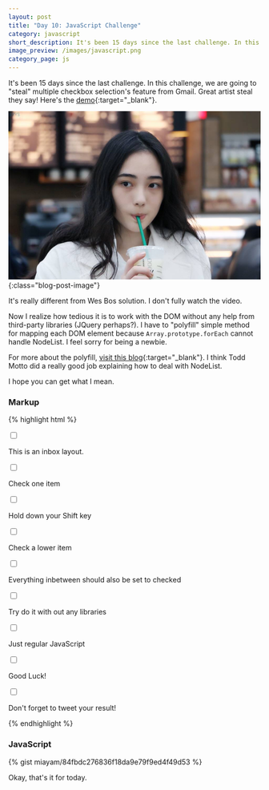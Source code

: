 ```yaml
---
layout: post
title: "Day 10: JavaScript Challenge"
category: javascript
short_description: It's been 15 days since the last challenge. In this challenge, we are going to "steal" multiple checkbox selection's feature from Gmail.
image_preview: /images/javascript.png
category_page: js
---
```


It's been 15 days since the last challenge. In this challenge, we are going to
"steal" multiple checkbox selection's feature from Gmail. Great artist steal
they say! Here's the [demo](/demo_day10){:target="_blank"}.

![Stop it! I can't handle it!](/images/ah.jpg){:class="blog-post-image"}

It's really different from Wes Bos solution. I don't fully watch the video.

Now I realize how tedious it is to work with the DOM without any help from
third-party libraries (JQuery perhaps?). I have to "polyfill" simple method
for mapping each DOM element because `Array.prototype.forEach` cannot handle
NodeList. I feel sorry for being a newbie.

For more about the polyfill, [visit this blog](https://toddmotto.com/ditch-the-array-foreach-call-nodelist-hack/){:target="_blank"}. I think
Todd Motto did a really good job explaining how to deal with NodeList.

I hope you can get what I mean.

### Markup
{% highlight html %}
  <main>
    <div class="inbox">
      <div class="item">
        <input type="checkbox" class="item__checkbox">
        <p>This is an inbox layout.</p>
      </div>
      <div class="item">
        <input type="checkbox" class="item__checkbox">
        <p>Check one item</p>
      </div>
      <div class="item">
        <input type="checkbox" class="item__checkbox">
        <p>Hold down your Shift key</p>
      </div>
      <div class="item">
        <input type="checkbox" class="item__checkbox">
        <p>Check a lower item</p>
      </div>
      <div class="item">
        <input type="checkbox" class="item__checkbox">
        <p>Everything inbetween should also be set to checked</p>
      </div>
      <div class="item">
        <input type="checkbox" class="item__checkbox">
        <p>Try do it with out any libraries</p>
      </div>
      <div class="item">
        <input type="checkbox" class="item__checkbox">
        <p>Just regular JavaScript</p>
      </div>
      <div class="item">
        <input type="checkbox" class="item__checkbox">
        <p>Good Luck!</p>
      </div>
      <div class="item">
        <input type="checkbox" class="item__checkbox">
        <p>Don't forget to tweet your result!</p>
      </div>
    </div>
  </main>
{% endhighlight %}

### JavaScript
{% gist miayam/84fbdc276836f18da9e79f9ed4f49d53 %}

Okay, that's it for today.

